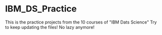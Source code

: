 # IBM_DS_Practice
This is the practice projects from the 10 courses of "IBM Dats Science"
Try to keep updating the files!
No lazy anymore!
